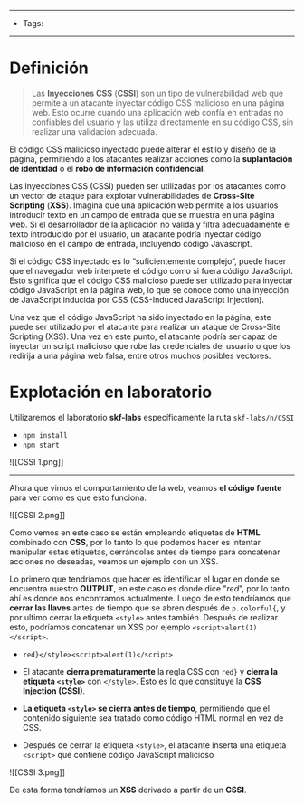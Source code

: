 ----
- Tags:
---
# Definición

> Las **Inyecciones CSS** (**CSSI**) son un tipo de vulnerabilidad web que permite a un atacante inyectar código CSS malicioso en una página web. Esto ocurre cuando una aplicación web confía en entradas no confiables del usuario y las utiliza directamente en su código CSS, sin realizar una validación adecuada.

El código CSS malicioso inyectado puede alterar el estilo y diseño de la página, permitiendo a los atacantes realizar acciones como la **suplantación de identidad** o el **robo de información confidencial**.

Las Inyecciones CSS (CSSI) pueden ser utilizadas por los atacantes como un vector de ataque para explotar vulnerabilidades de **Cross-Site Scripting** (**XSS**). Imagina que una aplicación web permite a los usuarios introducir texto en un campo de entrada que se muestra en una página web. Si el desarrollador de la aplicación no valida y filtra adecuadamente el texto introducido por el usuario, un atacante podría inyectar código malicioso en el campo de entrada, incluyendo código Javascript.

Si el código CSS inyectado es lo “suficientemente complejo”, puede hacer que el navegador web interprete el código como si fuera código JavaScript. Esto significa que el código CSS malicioso puede ser utilizado para inyectar código JavaScript en la página web, lo que se conoce como una inyección de JavaScript inducida por CSS (CSS-Induced JavaScript Injection).

Una vez que el código JavaScript ha sido inyectado en la página, este puede ser utilizado por el atacante para realizar un ataque de Cross-Site Scripting (XSS). Una vez en este punto, el atacante podría ser capaz de inyectar un script malicioso que robe las credenciales del usuario o que los redirija a una página web falsa, entre otros muchos posibles vectores.

# Explotación en laboratorio

Utilizaremos el laboratorio **skf-labs** específicamente la ruta ``skf-labs/n/CSSI``

- ``npm install``
- ``npm start``

![[CSSI 1.png]]

------

Ahora que vimos el comportamiento de la web, veamos **el código fuente** para ver como es que esto funciona.

![[CSSI 2.png]]

Como vemos en este caso se están empleando etiquetas de **HTML** combinado con **CSS**, por lo tanto lo que podemos hacer es intentar manipular estas etiquetas, cerrándolas antes de tiempo para concatenar acciones no deseadas, veamos un ejemplo con un XSS.

Lo primero que tendríamos que hacer es identificar el lugar en donde se encuentra nuestro **OUTPUT**, en este caso es donde dice "*red*", por lo tanto ahí es donde nos encontramos actualmente. Luego de esto tendríamos que **cerrar las llaves** antes de tiempo que se abren después de ``p.colorful{``, y por ultimo cerrar la etiqueta ``<style>`` antes también. Después de realizar esto, podríamos concatenar un XSS por ejemplo ``<script>alert(1)</script>``.

- ``red}</style><script>alert(1)</script>``

- El atacante **cierra prematuramente** la regla CSS con `red}` y **cierra la etiqueta `<style>`** con `</style>`. Esto es lo que constituye la **CSS Injection (CSSI)**.
- **La etiqueta `<style>` se cierra antes de tiempo**, permitiendo que el contenido siguiente sea tratado como código HTML normal en vez de CSS.
- Después de cerrar la etiqueta `<style>`, el atacante inserta una etiqueta `<script>` que contiene código JavaScript malicioso

![[CSSI 3.png]]

De esta forma tendríamos un **XSS** derivado a partir de un **CSSI**.